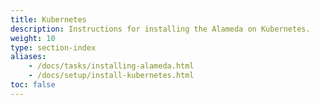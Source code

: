 ```yaml
---
title: Kubernetes
description: Instructions for installing the Alameda on Kubernetes.
weight: 10
type: section-index
aliases:
    - /docs/tasks/installing-alameda.html
    - /docs/setup/install-kubernetes.html
toc: false
---
```

